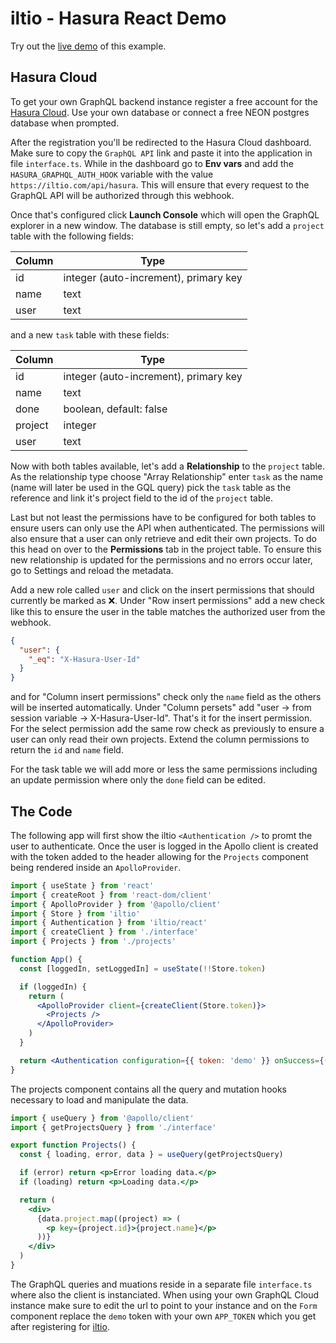 # iltio - Hasura React Demo

Try out the [live demo](https://iltio-hasura-demo.vercel.app) of this example.

## Hasura Cloud

To get your own GraphQL backend instance register a free account for the [Hasura Cloud](https://cloud.hasura.io/signup). Use your own database or connect a free NEON postgres database when prompted.

After the registration you'll be redirected to the Hasura Cloud dashboard. Make sure to copy the `GraphQL API` link and paste it into the application in file `interface.ts`. While in the dashboard go to **Env vars** and add the `HASURA_GRAPHQL_AUTH_HOOK` variable with the value `https://iltio.com/api/hasura`. This will ensure that every request to the GraphQL API will be authorized through this webhook.

Once that's configured click **Launch Console** which will open the GraphQL explorer in a new window. The database is still empty, so let's add a `project` table with the following fields:

| Column | Type                                  |
| ------ | ------------------------------------- |
| id     | integer (auto-increment), primary key |
| name   | text                                  |
| user   | text                                  |

and a new `task` table with these fields:

| Column  | Type                                  |
| ------- | ------------------------------------- |
| id      | integer (auto-increment), primary key |
| name    | text                                  |
| done    | boolean, default: false               |
| project | integer                               |
| user    | text                                  |

Now with both tables available, let's add a **Relationship** to the `project` table. As the relationship type choose "Array Relationship" enter `task` as the name (name will later be used in the GQL query) pick the `task` table as the reference and link it's project field to the id of the `project` table.

Last but not least the permissions have to be configured for both tables to ensure users can only use the API when authenticated. The permissions will also ensure that a user can only retrieve and edit their own projects. To do this head on over to the **Permissions** tab in the project table. To ensure this new relationship is updated for the permissions and no errors occur later, go to Settings and reload the metadata.

Add a new role called `user` and click on the insert permissions that should currently be marked as ❌. Under "Row insert permissions" add a new check like this to ensure the user in the table matches the authorized user from the webhook.

```json
{
  "user": {
    "_eq": "X-Hasura-User-Id"
  }
}
```

and for "Column insert permissions" check only the `name` field as the others will be inserted automatically. Under "Column persets" add "user -> from session variable -> X-Hasura-User-Id". That's it for the insert permission. For the select permission add the same row check as previously to ensure a user can only read their own projects. Extend the column permissions to return the `id` and `name` field.

For the task table we will add more or less the same permissions including an update permission where only the `done` field can be edited.

## The Code

The following app will first show the iltio `<Authentication />` to promt the user to authenticate. Once the user is logged in the Apollo client is created with the token added to the header allowing for the `Projects` component being rendered inside an `ApolloProvider`.

```jsx
import { useState } from 'react'
import { createRoot } from 'react-dom/client'
import { ApolloProvider } from '@apollo/client'
import { Store } from 'iltio'
import { Authentication } from 'iltio/react'
import { createClient } from './interface'
import { Projects } from './projects'

function App() {
  const [loggedIn, setLoggedIn] = useState(!!Store.token)

  if (loggedIn) {
    return (
      <ApolloProvider client={createClient(Store.token)}>
        <Projects />
      </ApolloProvider>
    )
  }

  return <Authentication configuration={{ token: 'demo' }} onSuccess={() => setLoggedIn(true)} />
}
```

The projects component contains all the query and mutation hooks necessary to load and manipulate the data.

```jsx
import { useQuery } from '@apollo/client'
import { getProjectsQuery } from './interface'

export function Projects() {
  const { loading, error, data } = useQuery(getProjectsQuery)

  if (error) return <p>Error loading data.</p>
  if (loading) return <p>Loading data.</p>

  return (
    <div>
      {data.project.map((project) => (
        <p key={project.id}>{project.name}</p>
      ))}
    </div>
  )
}
```

The GraphQL queries and muations reside in a separate file `interface.ts` where also the client is instanciated. When using your own GraphQL Cloud instance make sure to edit the url to point to your instance and on the `Form` component replace the `demo` token with your own `APP_TOKEN` which you get after registering for [iltio](https://iltio.com/authenticate).
